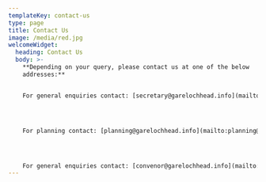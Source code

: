 ```yaml
---
templateKey: contact-us
type: page
title: Contact Us
image: /media/red.jpg
welcomeWidget:
  heading: Contact Us
  body: >-
    **Depending on your query, please contact us at one of the below
    addresses:**


    For general enquiries contact: [secretary@garelochhead.info](mailto:secretary@garelochhead.info)




    For planning contact: [planning@garelochhead.info](mailto:planning@garelochhead.info)




    For general enquiries contact: [convenor@garelochhead.info](mailto:convenor@garelochhead.info)
---
```

